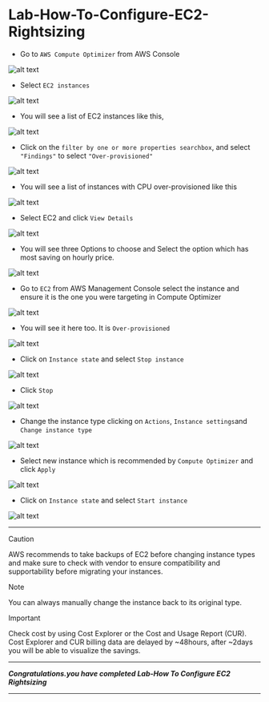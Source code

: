 # Lab-How-To-Configure-EC2-Rightsizing

- Go to `AWS Compute Optimizer` from AWS Console

![alt text](image.png)

- Select `EC2 instances`

![alt text](image-1.png)

- You will see a list of EC2 instances like this, 

![alt text](image-2.png)

- Click on the `filter by one or more properties searchbox`, and select `"Findings"` to select `"Over-provisioned"`

![alt text](image-3.png)

- You will see a list of instances with CPU over-provisioned like this

![alt text](image-4.png)

- Select EC2 and click `View Details`

![alt text](image-5.png)

- You will see three Options to choose and Select the option which has most saving on hourly price.

![alt text](image-6.png)

- Go to `EC2` from AWS Management Console select the instance and ensure it is the one you were targeting in Compute Optimizer

![alt text](image-7.png)

- You will see it here too. It is `Over-provisioned`

![alt text](image-8.png)

- Click on `Instance state` and select `Stop instance`

![alt text](image-9.png)

- Click `Stop`

![alt text](image-10.png)

- Change the instance type clicking on `Actions`, `Instance settings`and `Change instance type`


![alt text](image-12.png)

- Select new instance which is recommended by `Compute Optimizer` and click `Apply`

![alt text](image-13.png)

- Click on `Instance state` and select `Start instance`

![alt text](image-11.png)

---

> [!CAUTION]
> AWS recommends to take backups of EC2 before changing instance types and make sure to check with vendor to ensure compatibility and supportability before migrating your instances.

> [!NOTE]
> You can always manually change the instance back to its original type. 


> [!IMPORTANT]
> Check cost by using Cost Explorer or the Cost and Usage Report (CUR). Cost Explorer and CUR billing data are delayed by ~48hours, after ~2days you will be able to visualize the savings. 

---

***Congratulations.you have completed Lab-How To Configure EC2 Rightsizing***

---